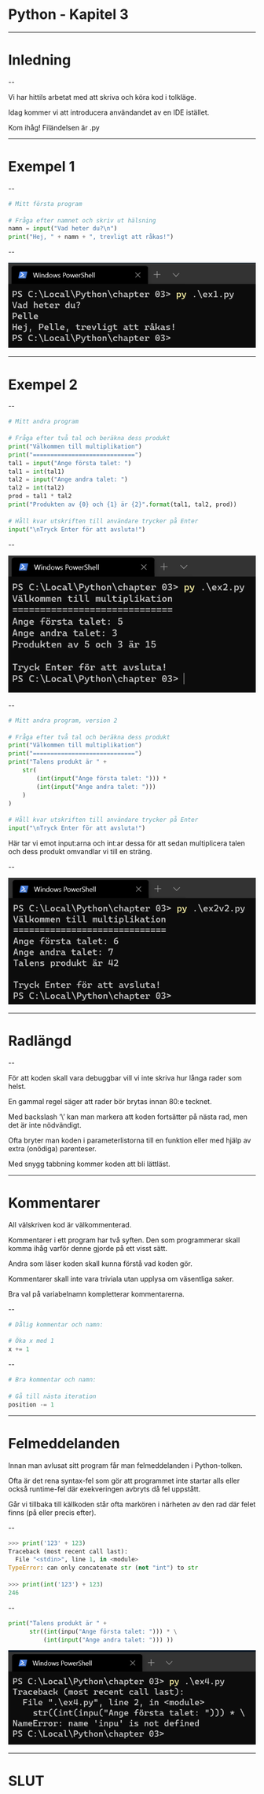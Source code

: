 # Python - Kapitel 3

---

# Inledning

--

Vi har hittils arbetat med att skriva och köra kod i tolkläge.

Idag kommer vi att introducera användandet av en IDE istället.

Kom ihåg! Filändelsen är .py

---

# Exempel 1

--

```python
# Mitt första program

# Fråga efter namnet och skriv ut hälsning
namn = input("Vad heter du?\n")
print("Hej, " + namn + ", trevligt att råkas!")
```

--

![bild](images/python-03-ex1.png)

---


# Exempel 2

--

```python
# Mitt andra program

# Fråga efter två tal och beräkna dess produkt
print("Välkommen till multiplikation")
print("=============================")
tal1 = input("Ange första talet: ")
tal1 = int(tal1)
tal2 = input("Ange andra talet: ")
tal2 = int(tal2)
prod = tal1 * tal2
print("Produkten av {0} och {1} är {2}".format(tal1, tal2, prod))

# Håll kvar utskriften till användare trycker på Enter
input("\nTryck Enter för att avsluta!")
```

--

![bild](images/python-03-ex2.png)

--

```python
# Mitt andra program, version 2

# Fråga efter två tal och beräkna dess produkt
print("Välkommen till multiplikation")
print("=============================")
print("Talens produkt är " +
    str(
        (int(input("Ange första talet: "))) * 
        (int(input("Ange andra talet: ")))
    )
)

# Håll kvar utskriften till användare trycker på Enter
input("\nTryck Enter för att avsluta!")
```

Här tar vi emot input:arna och int:ar dessa för att sedan multiplicera talen och dess produkt omvandlar vi till en sträng.

--

![bild](images/python-03-ex2v2.png)

---

# Radlängd

--

För att koden skall vara debuggbar vill vi inte skriva hur långa rader som helst.

En gammal regel säger att rader bör brytas innan 80:e tecknet.

Med backslash ’\’ kan man markera att koden fortsätter på nästa rad, men det är inte nödvändigt.

Ofta bryter man koden i parameterlistorna till en funktion eller med hjälp av extra (onödiga) parenteser.

Med snygg tabbning kommer koden att bli lättläst.

---

# Kommentarer

All välskriven kod är välkommenterad.

Kommentarer i ett program har två syften.
Den som programmerar skall komma ihåg varför denne gjorde på ett visst sätt.

Andra som läser koden skall kunna förstå vad koden gör.

Kommentarer skall inte vara triviala utan upplysa om väsentliga saker.

Bra val på variabelnamn kompletterar kommentarerna.

--

```python
# Dålig kommentar och namn:

# Öka x med 1
x += 1
```

--

```python
# Bra kommentar och namn:

# Gå till nästa iteration
position -= 1
```

---

# Felmeddelanden

Innan man avlusat sitt program får man felmeddelanden i Python-tolken.

Ofta är det rena syntax-fel som gör att programmet inte startar alls eller också runtime-fel där exekveringen avbryts då fel uppstått.

Går vi tillbaka till källkoden står ofta markören i närheten av den rad där felet finns (på eller precis efter).

--

```python
>>> print('123' + 123)
Traceback (most recent call last):
  File "<stdin>", line 1, in <module>
TypeError: can only concatenate str (not "int") to str

>>> print(int('123') + 123)
246
```

--

```python
print("Talens produkt är " +
      str((int(inpu("Ange första talet: "))) * \
          (int(input("Ange andra talet: "))) ))
```

![bild](images/python-03-ex4.png)

---

# SLUT